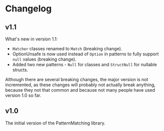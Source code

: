 # Changelog

## v1.1

What's new in version 1.1:

- `Matcher` classes renamed to `Match` (breaking change).
- OptionUnsafe is now used instead of `Option` in patterns to fully support `null` values (breaking change).
- Added two new patterns - `Null` for classes and `StructNull` for nullable structs.

Although there are several breaking changes, the major version is not incremented, as these changes
will probably not actually break anything, because they not that common and because not many people
have used version 1.0 so far.

## v1.0

The initial version of the PatternMatching library.
